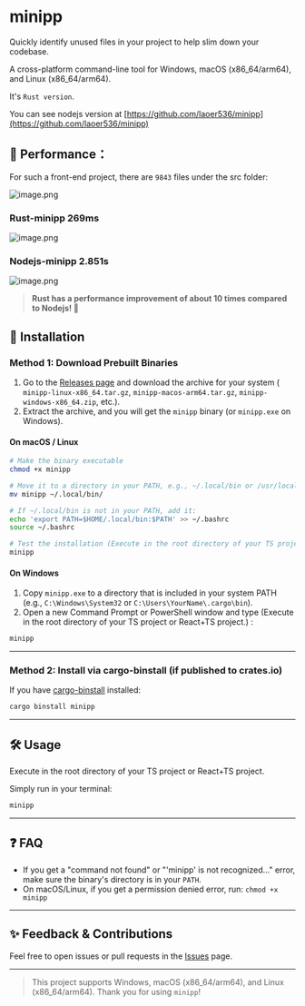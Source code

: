 # minipp

Quickly identify unused files in your project to help slim down your codebase.

A cross-platform command-line tool for Windows, macOS (x86_64/arm64), and Linux (x86_64/arm64).

It's `Rust version`.

You can see nodejs version at [https://github.com/laoer536/minipp](https://github.com/laoer536/minipp)

## 🤩 Performance：

For such a front-end project, there are `9843` files under the src folder:

![image.png](https://s2.loli.net/2025/06/21/WzyNGFKScLdBP62.png)

### Rust-minipp 269ms

![image.png](https://s2.loli.net/2025/06/21/3rFtOCib2nagqvS.png)

### Nodejs-minipp 2.851s

![image.png](https://s2.loli.net/2025/06/21/3xcpfM2mVKREIUY.png)

> **Rust has a performance improvement of about 10 times compared to Nodejs! 🤪**

## 🚀 Installation

### Method 1: Download Prebuilt Binaries

1. Go to the [Releases page](https://github.com/laoer536/minipp-rs/releases) and download the archive for your system (
   `minipp-linux-x86_64.tar.gz`, `minipp-macos-arm64.tar.gz`, `minipp-windows-x86_64.zip`, etc.).
2. Extract the archive, and you will get the `minipp` binary (or `minipp.exe` on Windows).

#### On macOS / Linux

```sh
# Make the binary executable
chmod +x minipp

# Move it to a directory in your PATH, e.g., ~/.local/bin or /usr/local/bin
mv minipp ~/.local/bin/

# If ~/.local/bin is not in your PATH, add it:
echo 'export PATH=$HOME/.local/bin:$PATH' >> ~/.bashrc
source ~/.bashrc

# Test the installation (Execute in the root directory of your TS project or React+TS project.)
minipp
```

#### On Windows

1. Copy `minipp.exe` to a directory that is included in your system PATH (e.g., `C:\Windows\System32` or
   `C:\Users\YourName\.cargo\bin`).
2. Open a new Command Prompt or PowerShell window and type (Execute in the root directory of your TS project or React+TS
   project.) :

```bat
minipp
```

---

### Method 2: Install via cargo-binstall (if published to crates.io)

If you have [cargo-binstall](https://github.com/cargo-bins/cargo-binstall) installed:

```sh
cargo binstall minipp
```

---

## 🛠 Usage

Execute in the root directory of your TS project or React+TS project.

Simply run in your terminal:

```sh
minipp
```

---

## ❓ FAQ

- If you get a "command not found" or "'minipp' is not recognized..." error, make sure the binary's directory is in your
  `PATH`.
- On macOS/Linux, if you get a permission denied error, run: `chmod +x minipp`

---

## ✨ Feedback & Contributions

Feel free to open issues or pull requests in the [Issues](https://github.com/laoer536/minipp-rs/issues) page.

---

> This project supports Windows, macOS (x86_64/arm64), and Linux (x86_64/arm64). Thank you for using `minipp`!